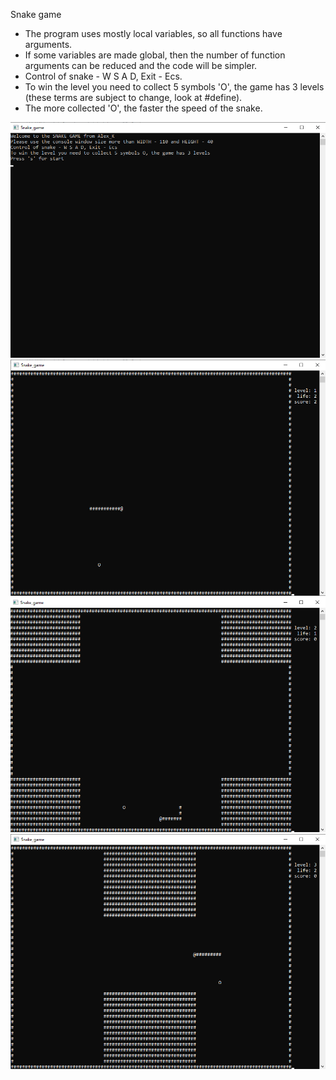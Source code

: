 Snake game
* The program uses mostly local variables, so all functions have arguments.
* If some variables are made global, then the number of function arguments can be reduced and the code will be simpler.
* Control of snake - W S A D, Exit - Ecs.
* To win the level you need to collect 5 symbols 'O', the game has 3 levels (these terms are subject to change, look at #define).
* The more collected 'O', the faster the speed of the snake.

![Image alt](https://github.com/Alex-0024/Snake-game/blob/main/SnakeShow_0.png)
![Image alt](https://github.com/Alex-0024/Snake-game/blob/main/SnakeShow_1.png)
![Image alt](https://github.com/Alex-0024/Snake-game/blob/main/SnakeShow_2.png)
![Image alt](https://github.com/Alex-0024/Snake-game/blob/main/SnakeShow_3.png)
